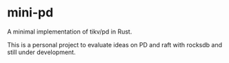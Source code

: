 # mini-pd

A minimal implementation of tikv/pd in Rust.

This is a personal project to evaluate ideas on PD and raft with rocksdb and still under development.


